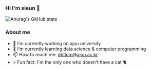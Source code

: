 ### Hi I'm sieun 👋 

![Anurag's GitHub stats](https://github-readme-stats.vercel.app/api?username=truthofmyrrh&show_icons=true&theme=outrun)

### About me

- 🔭 I’m currently working on ajou university
- 🌱 I’m currently learning data science & computer programming
- 📫 How to reach me: dbtldm@ajou.ac.kr
- ⚡ Fun fact: I'm the only one who doesn't have a cat 🐈
